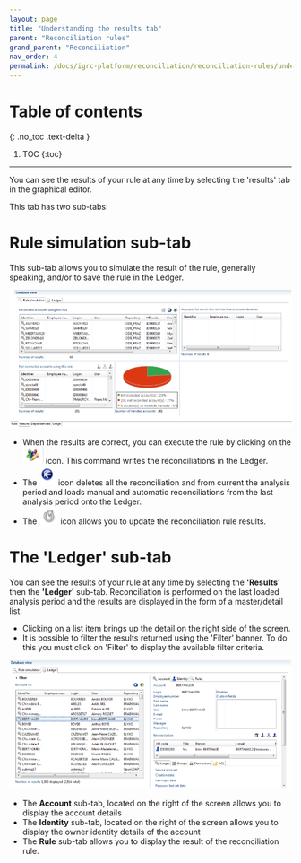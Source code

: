 ```yaml
---
layout: page
title: "Understanding the results tab"
parent: "Reconciliation rules"
grand_parent: "Reconciliation"
nav_order: 4
permalink: /docs/igrc-platform/reconciliation/reconciliation-rules/understanding-results/
---
```


# Table of contents
{: .no_toc .text-delta }

1. TOC
{:toc}
---
You can see the results of your rule at any time by selecting the 'results' tab in the graphical editor. 

This tab has two sub-tabs:   

# Rule simulation sub-tab

This sub-tab allows you to simulate the result of the rule, generally speaking, and/or to save the rule in the Ledger.    

![Reconciliation rule simulation sub-tab](../images/worddavf578f3a5e0ee1a375472b0ff496a1ef7.png "Reconciliation rule simulation sub-tab")     

- When the results are correct, you can execute the rule by clicking on the ![Icon](../images/worddav4ccd9abc9a832ce7a18df6841a8b4b2e.png "Icon") icon. This command writes the reconciliations in the Ledger.
- The ![Icon](../images/worddav8e4262e53c96c05af6772c69f3ab4565.png "Icon") icon deletes all the reconciliation and from current the analysis period and loads manual and automatic reconciliations from the last analysis period onto the Ledger.
- The ![Icon](../images/worddav1ed6789b7f162244676f0ac22f26b107.png "Icon") icon allows you to update the reconciliation rule results.

# The 'Ledger' sub-tab

You can see the results of your rule at any time by selecting the **'Results'** then the **'Ledger'** sub-tab. Reconciliation is performed on the last loaded analysis period and the results are displayed in the form of a master/detail list.  

- Clicking on a list item brings up the detail on the right side of the screen.
- It is possible to filter the results returned using the 'Filter' banner. To do this you must click on 'Filter' to display the available filter criteria.

![The ledger sub tab](../images/worddavf0676504f0cb85fa91d8f38ecf98aa52.png "The ledger sub tab")   

- The **Account**  sub-tab, located on the right of the screen allows you to display the account details
- The **Identity**  sub-tab, located on the right of the screen allows you to display the owner identity details of the account
- The **Rule**  sub-tab allows you to display the result of the reconciliation rule.
